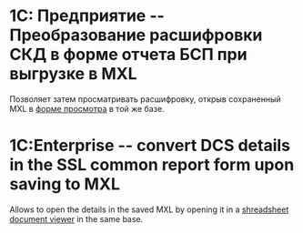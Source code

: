 # 1С: Предприятие -- Преобразование расшифровки СКД в форме отчета БСП при выгрузке в MXL

Позволяет затем просматривать расшифровку, открыв сохраненный MXL в [форме просмотра](https://github.com/native-api-work/view-mxl-with-details) в той же базе.

# 1C:Enterprise -- convert DCS details in the SSL common report form upon saving to MXL

Allows to open the details in the saved MXL by opening it in a [shreadsheet document viewer](https://github.com/native-api-work/view-mxl-with-details) in the same base.